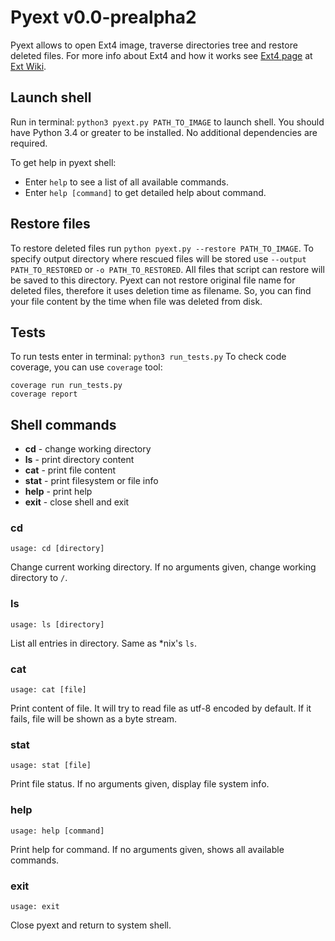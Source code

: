 # Pyext v0.0-prealpha2

Pyext allows to open Ext4 image, traverse directories tree and restore deleted files.
For more info about Ext4 and how it works see [Ext4 page](https://ext4.wiki.kernel.org/index.php/Ext4_Disk_Layout)
at [Ext Wiki](https://ext4.wiki.kernel.org/index.php/Main_Page).

## Launch shell
Run in terminal: `python3 pyext.py PATH_TO_IMAGE` to launch shell.
You should have Python 3.4 or greater to be installed.
No additional dependencies are required.

To get help in pyext shell:
* Enter `help` to see a list of all available commands.
* Enter `help [command]` to get detailed help about command.

## Restore files

To restore deleted files run `python pyext.py --restore PATH_TO_IMAGE`.
To specify output directory where rescued files will be stored use
`--output PATH_TO_RESTORED` or `-o PATH_TO_RESTORED`.
All files that script can restore will be saved to this directory. Pyext can not restore original file name for deleted files, therefore it uses deletion time as filename. So, you can find your file content by the time when file was deleted from disk.

## Tests
To run tests enter in terminal: `python3 run_tests.py`
To check code coverage, you can use `coverage` tool:
```
coverage run run_tests.py
coverage report
```

## Shell commands
* __cd__ - change working directory
* __ls__ - print directory content
* __cat__ - print file content
* __stat__ - print filesystem or file info
* __help__ - print help
* __exit__ - close shell and exit

### cd
```
usage: cd [directory]
```
Change current working directory. If no arguments given,
change working directory to `/`.

### ls
```
usage: ls [directory]
```
List all entries in directory. Same as \*nix's `ls`.

### cat
```
usage: cat [file]
```
Print content of file. It will try to read file as utf-8 encoded by default. If it fails, file will be shown as a  byte stream.

### stat
```
usage: stat [file]
```
Print file status. If no arguments given, display file system info.

### help
```
usage: help [command]
```
Print help for command. If no arguments given, shows all
available commands.

### exit
```
usage: exit
```
Close pyext and return to system shell.
